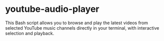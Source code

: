 # youtube-audio-player
This Bash script allows you to browse and play the latest videos from selected YouTube music channels directly in your terminal, with interactive selection and playback.
